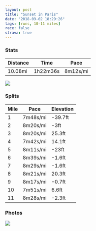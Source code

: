 ```yaml
---
layout: post
title: "Sunset in Paris"
date: "2018-09-02 18:29:26"
tags: [runs, 10-11 miles]
race: false
strava: true
---
```


### Stats

| Distance | Time | Pace |
|----------|------|------|
|10.08mi|1h22m36s|8m12s/mi|

<img src='https://maps.googleapis.com/maps/api/staticmap?maptype=roadmap&path=enc:asfiHm`lM`JnNrd@|^l@zBo@vDtLid@jDpA|FeQtDU~CvSeB`FzDkSvU{[yBxAFrCaEbLuObZsXlgAqVlf@uArTm^leBLpY`Ad@}@b@lAjgAZzAfO`BpAxQvCnE_CnDgBcBkEtAkCqGqBw@aBsL_CknBjO{z@zIgX`EcXVmJmG{C~@}QzA}OzOav@gGyCQ}BmYwXkJuN}DhG^fBxEy@xDqM{CqFmBdD&key=AIzaSyC1MId7bFpkLXNAaYhBSTb8jLyiSqzbDtM&size=800x800&markers=color:yellow|label:S|48.86337,2.36055&markers=color:green|label:F|48.86320000000001,2.361670000000001'>

### Splits

| Mile | Pace | Elevation |
|------|------|-----------|
|1|7m48s/mi|-39.7ft|
|2|8m20s/mi|-3ft|
|3|8m20s/mi|25.3ft|
|4|7m42s/mi|14.1ft|
|5|8m11s/mi|-23ft|
|6|8m39s/mi|-1.6ft|
|7|8m29s/mi|-1.6ft|
|8|8m21s/mi|20.3ft|
|9|8m17s/mi|-0.7ft|
|10|7m51s/mi|6.6ft|
|11|8m28s/mi|-2.3ft|

### Photos
<img src='https://dgtzuqphqg23d.cloudfront.net/4okXVLt7geFOzOCZDu2hFUT7ehSoR9ZYHIySFu9nKD8-517x768.jpg'>
